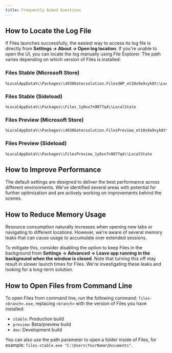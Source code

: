 ```yaml
---
title: Frequently Asked Questions
---
```


## How to Locate the Log File

If Files launches successfully, the easiest way to access its log file is directly from **Settings → About → Open log location**. If you're unable to open the UI, you can locate the log manually using File Explorer. The path varies depending on which version of Files is installed:

### Files Stable (Microsoft Store)

```text
%LocalAppData%\\Packages\\49306atecsolution.FilesUWP_et10x9a9vyk8t\\LocalState
```

### Files Stable (Sideload)

```text
%LocalAppData%\\Packages\\Files_1y0xx7n9077q4\\LocalState
```

### Files Preview (Microsoft Store)

```text
%LocalAppData%\\Packages\\49306atecsolution.FilesPreview_et10x9a9vyk8t\\LocalState
```

### Files Preview (Sideload)

```text
%LocalAppData%\\Packages\\FilesPreview_1y0xx7n9077q4\\LocalState
```

## How to Improve Performance

The default settings are designed to deliver the best performance across different environments. We've identified several areas with potential for further optimization and are actively working on improvements behind the scenes.

## How to Reduce Memory Usage

Resource consumption naturally increases when opening new tabs or navigating to different locations. However, we're aware of several memory leaks that can cause usage to accumulate over extended sessions.

To mitigate this, consider disabling the option to keep Files in the background from **Settings → Advanced → Leave app running in the background when the window is closed**. Note that turning this off may result in slower launch times for Files. We're investigating these leaks and looking for a long-term solution.

## How to Open Files from Command Line

To open Files from command line, run the following command: `files-<branch>.exe`, replacing `<branch>` with the version of Files you have installed:
- `stable`: Production build
- `preview`: Beta/preview build
- `dev`: Development build

You can also use the path parameter to open a folder inside of Files, for example: `files-stable.exe "C:\Users\YourName\Documents"`.
